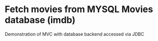 # Fetch movies from MYSQL Movies database (imdb) 
Demonstration of MVC with database backend accessed via JDBC
